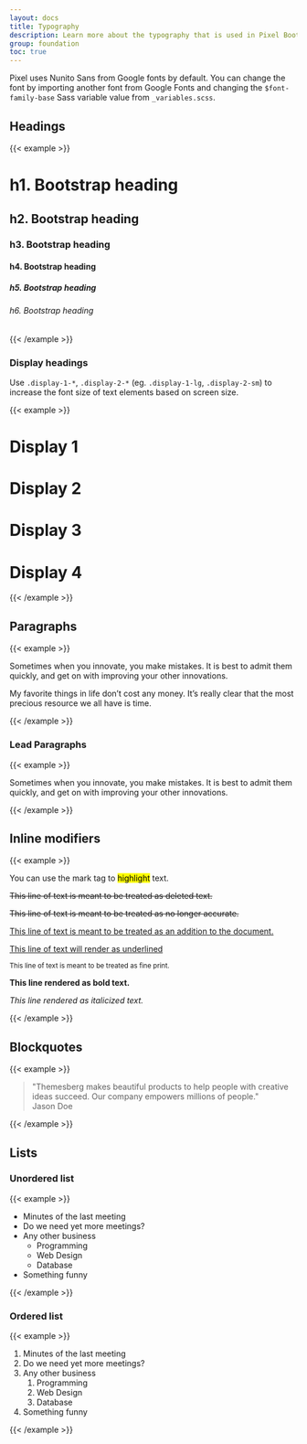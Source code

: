 ```yaml
---
layout: docs
title: Typography
description: Learn more about the typography that is used in Pixel Bootstrap UI Kit
group: foundation
toc: true
---
```


Pixel uses Nunito Sans from Google fonts by default. You can change the font by importing another font from Google Fonts and changing the `$font-family-base` Sass variable value from `_variables.scss`.

## Headings

{{< example >}}
<h1>h1. Bootstrap heading</h1>
<h2>h2. Bootstrap heading</h2>
<h3>h3. Bootstrap heading</h3>
<h4>h4. Bootstrap heading</h4>
<h5>h5. Bootstrap heading</h5>
<h6>h6. Bootstrap heading</h6>
{{< /example >}}

### Display headings

Use `.display-1-*`, `.display-2-*` (eg. `.display-1-lg`, `.display-2-sm`) to increase the font size of text elements based on screen size.

{{< example >}}
<h1 class="display-1">Display 1</h1>
<h1 class="display-2">Display 2</h1>
<h1 class="display-3">Display 3</h1>
<h1 class="display-4">Display 4</h1>
{{< /example >}}

## Paragraphs

{{< example >}}
<p>Sometimes when you innovate, you make mistakes. It is best to admit them quickly, and get on with improving your other innovations.</p>
<p>My favorite things in life don’t cost any money. It’s really clear that the most precious resource we all have is time.</p>
{{< /example >}}

### Lead Paragraphs

{{< example >}}
<p class="lead">Sometimes when you innovate, you make mistakes. It is best to admit them quickly, and get on with improving your other innovations.</p>
{{< /example >}}

## Inline modifiers

{{< example >}}
<p>You can use the mark tag to <mark>highlight</mark> text.</p>
<p><del>This line of text is meant to be treated as deleted text.</del></p>
<p><s>This line of text is meant to be treated as no longer accurate.</s></p>
<p><ins>This line of text is meant to be treated as an addition to the document.</ins></p>
<p><u>This line of text will render as underlined</u></p>
<p><small>This line of text is meant to be treated as fine print.</small></p>
<p><strong>This line rendered as bold text.</strong></p>
<p><em>This line rendered as italicized text.</em></p>
{{< /example >}}

## Blockquotes

{{< example >}}
<blockquote class="blockquote text-center">
    "Themesberg makes beautiful products to help people with creative ideas succeed. Our company empowers millions of people."
<footer class="blockquote-footer mt-3 text-primary">Jason Doe</footer>
</blockquote>
{{< /example >}}

## Lists

### Unordered list

{{< example >}}
<ul>
    <li>Minutes of the last meeting</li>
    <li>Do we need yet more meetings?</li>
    <li>Any other business
        <ul>
            <li>Programming</li>
            <li>Web Design</li>
            <li>Database</li>
        </ul>
    </li>    
    <li>Something funny</li>
</ul>
{{< /example >}}

### Ordered list

{{< example >}}
<ol>
    <li>Minutes of the last meeting</li>
    <li>Do we need yet more meetings?</li>
    <li>Any other business
        <ol>
            <li>Programming</li>
            <li>Web Design</li>
            <li>Database</li>
        </ol>
    </li>    
    <li>Something funny</li>
</ol>
{{< /example >}}
